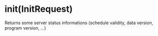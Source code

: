# init(InitRequest)

Returns some server status informations (schedule validity, data version, program version, ...)
